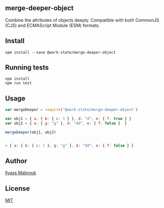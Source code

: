## merge-deeper-object
Combine the attributes of objects deeply. Compatible with both CommonJS (CJS) and ECMAScript Module (ESM) formats.

## Install
```
npm install --save @work-state/merge-deeper-object
```

## Running tests
```
npm install
npm run test
```

## Usage
```javascript
var mergeDeeper = require('@work-state/merge-deeper-object')

var obj1 = { a: { b: { c: 1 } }, d: "d", e: { f: true } }
var obj2 = { a: { g: "g" }, d: "dd", e: { f: false }  }

mergeDeeper(obj1, obj2)


> { a: { b: { c: 1 }, g: "g" }, d: "dd", e: { f: false } }
```

## Author
[Ilyass Mabrouk](https://github.com/work-state)

## License
[MIT](https://github.com/work-state/merge-deeper-object/blob/master/LICENSE.md)
